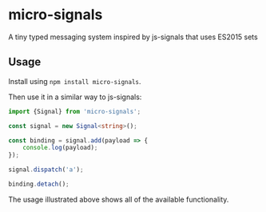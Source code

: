 # micro-signals

A tiny typed messaging system inspired by js-signals that uses ES2015 sets

## Usage

Install using `npm install micro-signals`.

Then use it in a similar way to js-signals:

```ts
import {Signal} from 'micro-signals';

const signal = new Signal<string>();

const binding = signal.add(payload => {
    console.log(payload);
});

signal.dispatch('a');

binding.detach();
```

The usage illustrated above shows all of the available functionality.
